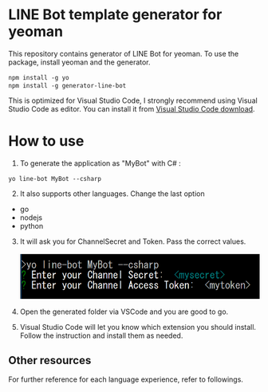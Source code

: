 # LINE Bot template generator for yeoman

This repository contains generator of LINE Bot for yeoman. To use the package, install yeoman and the generator.

```
npm install -g yo
npm install -g generator-line-bot
```
This is optimized for Visual Studio Code, I strongly recommend using Visual Studio Code as editor. You can install it from [Visual Studio Code download](https://code.visualstudio.com/Download).

# How to use
1. To generate the application as "MyBot" with C# :

```
yo line-bot MyBot --csharp
```
2. It also supports other languages. Change the last option 
- go 
- nodejs
- python

3. It will ask you for ChannelSecret and Token. Pass the correct values.<br/><br/>
![installprompt.PNG](readme_img/installprompt.PNG)

4. Open the generated folder via VSCode and you are good to go.
5. Visual Studio Code will let you know which extension you should install. Follow the instruction and install them as needed.

## Other resources
For further reference for each language experience, refer to followings.
